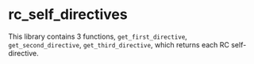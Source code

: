 # rc_self_directives
This library contains 3 functions, `get_first_directive`, `get_second_directive`, `get_third_directive`, which returns each RC self-directive.